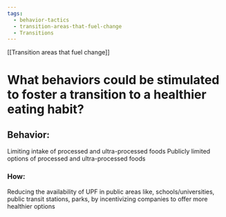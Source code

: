 ```yaml
---
tags:
  - behavior-tactics
  - transition-areas-that-fuel-change
  - Transitions
---
```

[[Transition areas that fuel change]]

# **What behaviors could be stimulated to foster a transition to a healthier eating habit?**


## Behavior:
Limiting intake of processed and ultra-processed foods
Publicly limited options of processed and ultra-processed foods 


### How:
Reducing the availability of UPF in public areas like, schools/universities, public transit stations, parks, by incentivizing companies to offer more healthier options  
